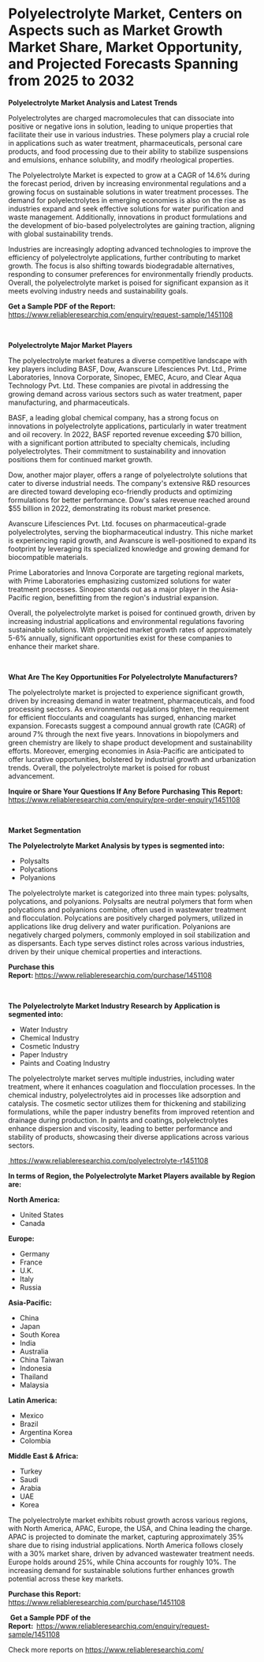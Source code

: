 <p><h1>Polyelectrolyte Market, Centers on Aspects such as Market Growth Market Share, Market Opportunity, and Projected Forecasts Spanning from 2025 to 2032</h1></p><p><strong>Polyelectrolyte Market Analysis and Latest Trends</strong></p>
<p><p>Polyelectrolytes are charged macromolecules that can dissociate into positive or negative ions in solution, leading to unique properties that facilitate their use in various industries. These polymers play a crucial role in applications such as water treatment, pharmaceuticals, personal care products, and food processing due to their ability to stabilize suspensions and emulsions, enhance solubility, and modify rheological properties.</p><p>The Polyelectrolyte Market is expected to grow at a CAGR of 14.6% during the forecast period, driven by increasing environmental regulations and a growing focus on sustainable solutions in water treatment processes. The demand for polyelectrolytes in emerging economies is also on the rise as industries expand and seek effective solutions for water purification and waste management. Additionally, innovations in product formulations and the development of bio-based polyelectrolytes are gaining traction, aligning with global sustainability trends.</p><p>Industries are increasingly adopting advanced technologies to improve the efficiency of polyelectrolyte applications, further contributing to market growth. The focus is also shifting towards biodegradable alternatives, responding to consumer preferences for environmentally friendly products. Overall, the polyelectrolyte market is poised for significant expansion as it meets evolving industry needs and sustainability goals.</p></p>
<p><strong>Get a Sample PDF of the Report:&nbsp;</strong> <a href="https://www.reliableresearchiq.com/enquiry/request-sample/1451108?utm_campaign=3174&utm_medium=2&utm_source=Github&utm_content=ia&utm_term=31032025&utm_id=polyelectrolyte">https://www.reliableresearchiq.com/enquiry/request-sample/1451108</a></p>
<p>&nbsp;</p>
<p><strong>Polyelectrolyte Major Market Players</strong></p>
<p><p>The polyelectrolyte market features a diverse competitive landscape with key players including BASF, Dow, Avanscure Lifesciences Pvt. Ltd., Prime Laboratories, Innova Corporate, Sinopec, EMEC, Acuro, and Clear Aqua Technology Pvt. Ltd. These companies are pivotal in addressing the growing demand across various sectors such as water treatment, paper manufacturing, and pharmaceuticals.</p><p>BASF, a leading global chemical company, has a strong focus on innovations in polyelectrolyte applications, particularly in water treatment and oil recovery. In 2022, BASF reported revenue exceeding $70 billion, with a significant portion attributed to specialty chemicals, including polyelectrolytes. Their commitment to sustainability and innovation positions them for continued market growth.</p><p>Dow, another major player, offers a range of polyelectrolyte solutions that cater to diverse industrial needs. The company's extensive R&D resources are directed toward developing eco-friendly products and optimizing formulations for better performance. Dow's sales revenue reached around $55 billion in 2022, demonstrating its robust market presence.</p><p>Avanscure Lifesciences Pvt. Ltd. focuses on pharmaceutical-grade polyelectrolytes, serving the biopharmaceutical industry. This niche market is experiencing rapid growth, and Avanscure is well-positioned to expand its footprint by leveraging its specialized knowledge and growing demand for biocompatible materials.</p><p>Prime Laboratories and Innova Corporate are targeting regional markets, with Prime Laboratories emphasizing customized solutions for water treatment processes. Sinopec stands out as a major player in the Asia-Pacific region, benefitting from the region's industrial expansion.</p><p>Overall, the polyelectrolyte market is poised for continued growth, driven by increasing industrial applications and environmental regulations favoring sustainable solutions. With projected market growth rates of approximately 5-6% annually, significant opportunities exist for these companies to enhance their market share.</p></p>
<p>&nbsp;</p>
<p><strong>What Are The Key Opportunities For Polyelectrolyte Manufacturers?</strong></p>
<p><p>The polyelectrolyte market is projected to experience significant growth, driven by increasing demand in water treatment, pharmaceuticals, and food processing sectors. As environmental regulations tighten, the requirement for efficient flocculants and coagulants has surged, enhancing market expansion. Forecasts suggest a compound annual growth rate (CAGR) of around 7% through the next five years. Innovations in biopolymers and green chemistry are likely to shape product development and sustainability efforts. Moreover, emerging economies in Asia-Pacific are anticipated to offer lucrative opportunities, bolstered by industrial growth and urbanization trends. Overall, the polyelectrolyte market is poised for robust advancement.</p></p>
<p><strong>Inquire or Share Your Questions If Any Before Purchasing This Report:</strong> <a href="https://www.reliableresearchiq.com/enquiry/pre-order-enquiry/1451108?utm_campaign=3174&utm_medium=2&utm_source=Github&utm_content=ia&utm_term=31032025&utm_id=polyelectrolyte">https://www.reliableresearchiq.com/enquiry/pre-order-enquiry/1451108</a></p>
<p>&nbsp;</p>
<p><strong>Market Segmentation</strong></p>
<p><strong>The Polyelectrolyte Market Analysis by types is segmented into:</strong></p>
<p><ul><li>Polysalts</li><li>Polycations</li><li>Polyanions</li></ul></p>
<p><p>The polyelectrolyte market is categorized into three main types: polysalts, polycations, and polyanions. Polysalts are neutral polymers that form when polycations and polyanions combine, often used in wastewater treatment and flocculation. Polycations are positively charged polymers, utilized in applications like drug delivery and water purification. Polyanions are negatively charged polymers, commonly employed in soil stabilization and as dispersants. Each type serves distinct roles across various industries, driven by their unique chemical properties and interactions.</p></p>
<p><strong>Purchase this Report:&nbsp;</strong><a href="https://www.reliableresearchiq.com/purchase/1451108?utm_campaign=3174&utm_medium=2&utm_source=Github&utm_content=ia&utm_term=31032025&utm_id=polyelectrolyte">https://www.reliableresearchiq.com/purchase/1451108</a></p>
<p>&nbsp;</p>
<p><strong>The Polyelectrolyte Market Industry Research by Application is segmented into:</strong></p>
<p><ul><li>Water Industry</li><li>Chemical Industry</li><li>Cosmetic Industry</li><li>Paper Industry</li><li>Paints and Coating Industry</li></ul></p>
<p><p>The polyelectrolyte market serves multiple industries, including water treatment, where it enhances coagulation and flocculation processes. In the chemical industry, polyelectrolytes aid in processes like adsorption and catalysis. The cosmetic sector utilizes them for thickening and stabilizing formulations, while the paper industry benefits from improved retention and drainage during production. In paints and coatings, polyelectrolytes enhance dispersion and viscosity, leading to better performance and stability of products, showcasing their diverse applications across various sectors.</p></p>
<p><a href="https://www.reliableresearchiq.com/polyelectrolyte-r1451108?utm_campaign=3174&utm_medium=2&utm_source=Github&utm_content=ia&utm_term=31032025&utm_id=polyelectrolyte">&nbsp;https://www.reliableresearchiq.com/polyelectrolyte-r1451108</a></p>
<p><strong>In terms of Region, the Polyelectrolyte Market Players available by Region are:</strong></p>
<p>
    <p> <strong> North America: </strong>
        <ul>
            <li>United States</li>
            <li>Canada</li>
        </ul>
        </p> 
    <p> <strong> Europe: </strong>
        <ul>
            <li>Germany</li>
            <li>France</li>
            <li>U.K.</li>
            <li>Italy</li>
            <li>Russia</li>
        </ul>
        </p> 
    <p> <strong> Asia-Pacific: </strong>
        <ul>
            <li>China</li>
            <li>Japan</li>
            <li>South Korea</li>
            <li>India</li>
            <li>Australia</li>
            <li>China Taiwan</li>
            <li>Indonesia</li>
            <li>Thailand</li>
            <li>Malaysia</li>
        </ul>
        </p> 
    <p> <strong> Latin America: </strong>
        <ul>
            <li>Mexico</li>
            <li>Brazil</li>
            <li>Argentina Korea</li>
            <li>Colombia</li>
        </ul>
        </p> 
    <p> <strong> Middle East & Africa: </strong>
        <ul>
            <li>Turkey</li>
            <li>Saudi</li>
            <li>Arabia</li>
            <li>UAE</li>
            <li>Korea</li>
        </ul>
    </p>
    </p>
<p><p>The polyelectrolyte market exhibits robust growth across various regions, with North America, APAC, Europe, the USA, and China leading the charge. APAC is projected to dominate the market, capturing approximately 35% share due to rising industrial applications. North America follows closely with a 30% market share, driven by advanced wastewater treatment needs. Europe holds around 25%, while China accounts for roughly 10%. The increasing demand for sustainable solutions further enhances growth potential across these key markets.</p></p>
<p><strong>Purchase this Report: </strong><a href="https://www.reliableresearchiq.com/purchase/1451108?utm_campaign=3174&utm_medium=2&utm_source=Github&utm_content=ia&utm_term=31032025&utm_id=polyelectrolyte">https://www.reliableresearchiq.com/purchase/1451108</a></p>
<p>&nbsp;<strong>Get a Sample PDF of the Report:&nbsp;&nbsp;</strong><a href="https://www.reliableresearchiq.com/enquiry/request-sample/1451108?utm_campaign=3174&utm_medium=2&utm_source=Github&utm_content=ia&utm_term=31032025&utm_id=polyelectrolyte">https://www.reliableresearchiq.com/enquiry/request-sample/1451108</a></p>
<p><strong></strong></p>
<p>Check more reports on <a href="https://www.reliableresearchiq.com/?utm_campaign=3174&utm_medium=2&utm_source=Github&utm_content=ia&utm_term=31032025&utm_id=polyelectrolyte">https://www.reliableresearchiq.com/</a></p>